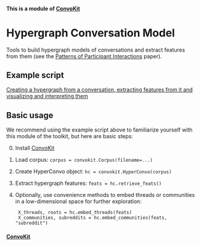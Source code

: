 #### This is a module of [ConvoKit](http://convokit.cornell.edu/)

# Hypergraph Conversation Model
Tools to build hypergraph models of conversations and extract features from them (see the [Patterns of Participant Interactions](http://www.cs.cornell.edu/~cristian/Patterns_of_participant_interactions.html) paper).

## Example script
[Creating a hypergraph from a conversation, extracting features from it and visualizing and interpreting them](https://github.com/CornellNLP/Cornell-Conversational-Analysis-Toolkit/blob/master/examples/hyperconvo/demo.ipynb)

## Basic usage

We recommend using the example script above to familiarize yourself with this module of the toolkit, but here are basic steps:

0. Install [ConvoKit](http://convokit.cornell.edu/)
1. Load corpus: `corpus = convokit.Corpus(filename=...)`
2. Create HyperConvo object: `hc = convokit.HyperConvo(corpus)`
3. Extract hypergraph features: `feats = hc.retrieve_feats()`
4. Optionally, use convenience methods to embed threads or communities in a low-dimensional space for further exploration:

        X_threads, roots = hc.embed_threads(feats)
        X_communities, subreddits = hc.embed_communities(feats, "subreddit")

#### [ConvoKit](http://convokit.cornell.edu/)
